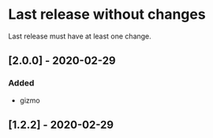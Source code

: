 # Last release without changes
Last release must have at least one change.
## [2.0.0] - 2020-02-29
### Added
- gizmo
## [1.2.2] - 2020-02-29
